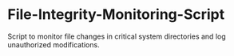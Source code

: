 # File-Integrity-Monitoring-Script
Script to monitor file changes in critical system directories and log unauthorized modifications.

